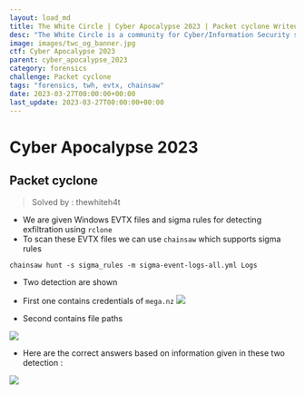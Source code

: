 ```yaml
---
layout: load_md
title: The White Circle | Cyber Apocalypse 2023 | Packet cyclone Writeup
desc: "The White Circle is a community for Cyber/Information Security students, enthusiasts and professionals. You can discuss anything related to Security, share your knowledge with others, get help when you need it and proceed further in your journey with amazing people from all over the world."
image: images/twc_og_banner.jpg
ctf: Cyber Apocalypse 2023
parent: cyber_apocalypse_2023
category: forensics
challenge: Packet cyclone
tags: "forensics, twh, evtx, chainsaw"
date: 2023-03-27T00:00:00+00:00
last_update: 2023-03-27T00:00:00+00:00
---
```


<h1 class="heading card-title white-text">Cyber Apocalypse 2023</h1>


## Packet cyclone
> Solved by : thewhiteh4t


- We are given Windows EVTX files and sigma rules for detecting exfiltration using `rclone`
- To scan these EVTX files we can use `chainsaw` which supports sigma rules

```
chainsaw hunt -s sigma_rules -m sigma-event-logs-all.yml Logs
```

- Two detection are shown
- First one contains credentials of `mega.nz`
![](https://i.imgur.com/wh4wNy1.png)

- Second contains file paths


![](https://i.imgur.com/IooHAxJ.png)

- Here are the correct answers based on information given in these two detection :


![](https://i.imgur.com/qajxXjN.png)

